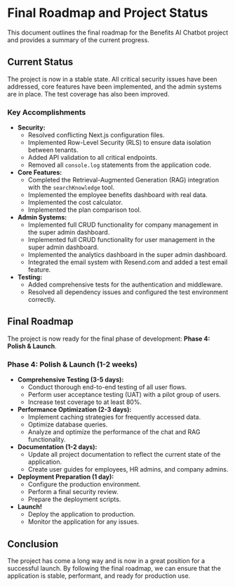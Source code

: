 # Final Roadmap and Project Status

This document outlines the final roadmap for the Benefits AI Chatbot project and provides a summary of the current progress.

## Current Status

The project is now in a stable state. All critical security issues have been addressed, core features have been implemented, and the admin systems are in place. The test coverage has also been improved.

### Key Accomplishments

*   **Security:**
    *   Resolved conflicting Next.js configuration files.
    *   Implemented Row-Level Security (RLS) to ensure data isolation between tenants.
    *   Added API validation to all critical endpoints.
    *   Removed all `console.log` statements from the application code.
*   **Core Features:**
    *   Completed the Retrieval-Augmented Generation (RAG) integration with the `searchKnowledge` tool.
    *   Implemented the employee benefits dashboard with real data.
    *   Implemented the cost calculator.
    *   Implemented the plan comparison tool.
*   **Admin Systems:**
    *   Implemented full CRUD functionality for company management in the super admin dashboard.
    *   Implemented full CRUD functionality for user management in the super admin dashboard.
    *   Implemented the analytics dashboard in the super admin dashboard.
    *   Integrated the email system with Resend.com and added a test email feature.
*   **Testing:**
    *   Added comprehensive tests for the authentication and middleware.
    *   Resolved all dependency issues and configured the test environment correctly.

## Final Roadmap

The project is now ready for the final phase of development: **Phase 4: Polish & Launch**.

### Phase 4: Polish & Launch (1-2 weeks)

*   **Comprehensive Testing (3-5 days):**
    *   Conduct thorough end-to-end testing of all user flows.
    *   Perform user acceptance testing (UAT) with a pilot group of users.
    *   Increase test coverage to at least 80%.
*   **Performance Optimization (2-3 days):**
    *   Implement caching strategies for frequently accessed data.
    *   Optimize database queries.
    *   Analyze and optimize the performance of the chat and RAG functionality.
*   **Documentation (1-2 days):**
    *   Update all project documentation to reflect the current state of the application.
    *   Create user guides for employees, HR admins, and company admins.
*   **Deployment Preparation (1 day):**
    *   Configure the production environment.
    *   Perform a final security review.
    *   Prepare the deployment scripts.
*   **Launch!**
    *   Deploy the application to production.
    *   Monitor the application for any issues.

## Conclusion

The project has come a long way and is now in a great position for a successful launch. By following the final roadmap, we can ensure that the application is stable, performant, and ready for production use.
